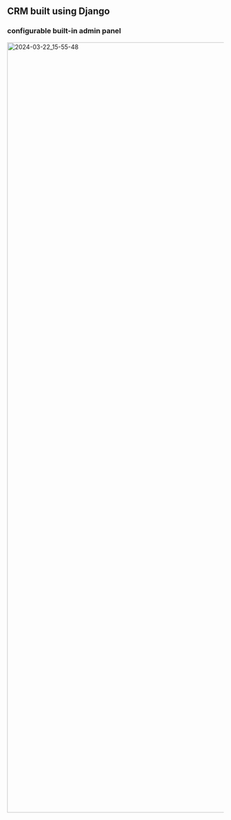 ## CRM built using Django
### configurable built-in admin panel
<img width="1790" alt="2024-03-22_15-55-48" src="https://github.com/vijayrajarathinam/rum-crm/assets/29448183/93aaaad1-ec55-4bef-aa41-252f24d3d02b">
